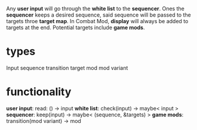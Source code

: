 
Any __user input__ will go through the __white list__ to the __sequencer__. Ones the __sequencer__ keeps a desired sequence, said sequence will be passed to the targets throe __target map__. In Combat Mod, __display__ will always be added to targets at the end. Potential targets include __game mods__.
# types
Input
sequence
transition
target
mod 
mod variant
# functionality
__user input__: read: () -> input
__white list__: check(input) -> maybe< input > 
__sequencer__: keep(input) -> maybe< (sequence, &targets) > 
__game mods__: transition(mod variant) -> mod

